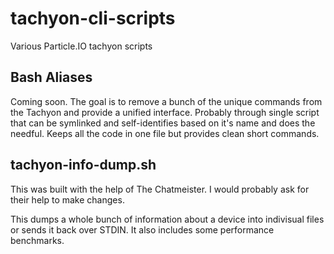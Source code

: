 # tachyon-cli-scripts
Various Particle.IO tachyon scripts

## Bash Aliases
Coming soon. The goal is to remove a bunch of the unique commands from the Tachyon and provide a unified interface. Probably through single script that can be symlinked and self-identifies based on it's name and does the needful. Keeps all the code in one file but provides clean short commands. 

## tachyon-info-dump.sh

This was built with the help of The Chatmeister. I would probably ask for their help to make changes. 

This dumps a whole bunch of information about a device into indivisual files or sends it back over STDIN. It also includes some performance benchmarks. 

